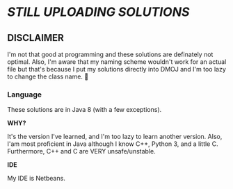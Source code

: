 # *STILL UPLOADING SOLUTIONS*
## DISCLAIMER
I'm not that good at programming and these solutions are definately not optimal. Also, I'm aware that my naming scheme wouldn't work for an actual file but that's because I put my solutions directly into DMOJ and I'm too lazy to change the class name. :shrug:

### Language
These solutions are in Java 8 (with a few exceptions).

**WHY?**

It's the version  I've learned, and I'm too lazy to learn another version. Also, I'am most proficient in Java although I know C++, Python 3, and a little C. Furthermore, C++ and C are VERY unsafe/unstable.

**IDE**

My IDE is Netbeans.
